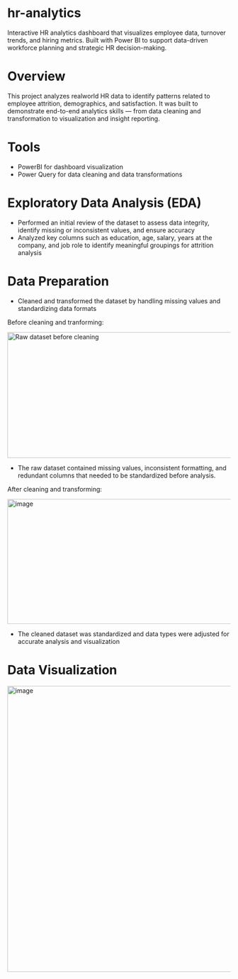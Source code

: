 # hr-analytics
Interactive HR analytics dashboard that visualizes employee data, turnover trends, and hiring metrics. Built with Power BI to support 
data-driven workforce planning and strategic HR decision-making.

# Overview
This project analyzes realworld HR data to identify patterns related to employee attrition, demographics, and satisfaction. 
It was built to demonstrate end-to-end analytics skills — from data cleaning and transformation to visualization and insight reporting.

# Tools
* PowerBI for dashboard visualization
* Power Query for data cleaning and data transformations

# Exploratory Data Analysis (EDA)
* Performed an initial review of the dataset to assess data integrity, identify missing or inconsistent values, and ensure accuracy
* Analyzed key columns such as education, age, salary, years at the company, and job role to identify meaningful groupings for
  attrition analysis

# Data Preparation
* Cleaned and transformed the dataset by handling missing values and standardizing data formats

Before cleaning and tranforming:

<img width="645" height="284" alt="Raw dataset before cleaning" src="https://github.com/user-attachments/assets/9837d169-7aaa-4dfd-a937-8b9937a54c90" />

* The raw dataset contained missing values, inconsistent formatting, and redundant columns that needed to be standardized before analysis.

After cleaning and transforming:

<img width="644" height="282" alt="image" src="https://github.com/user-attachments/assets/b713b1e3-710e-4db9-a3c8-d5807ff722c8" />


* The cleaned dataset was standardized and data types were adjusted for accurate analysis and visualization

# Data Visualization

<img width="1152" height="646" alt="image" src="https://github.com/user-attachments/assets/9099f7d2-3718-431c-9e4d-17d9989be16c" />






